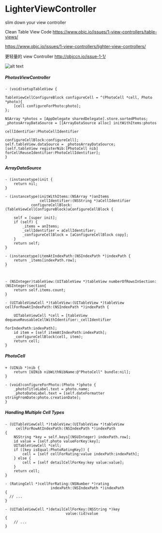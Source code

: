 # LighterViewController
slim down your view controller

Clean Table View Code <https://www.objc.io/issues/1-view-controllers/table-views/>

<https://www.objc.io/issues/1-view-controllers/lighter-view-controllers/>

更轻量的 view Controller <http://objccn.io/issue-1-1/>

![alt text](http://cl.ly/dWWG/IMG_1224.PNG)

##### PhotosViewController
	- (void)setupTableView {
    
    TableViewCellConfigureBlock configureCell = ^(PhotoCell *cell, Photo *photo){
        [cell configureForPhoto:photo];
    };
    
    NSArray *photos = [AppDelegate sharedDelegate].store.sortedPhotos;
    _photosArrayDataSource = [[ArrayDataSource alloc] initWithItems:photos
                                                     cellIdentifier:PhotoCellIdentifier
                                                 configureCellBlock:configureCell];
    self.tableView.dataSource = _photosArrayDataSource;
    [self.tableView registerNib:[PhotoCell nib] forCellReuseIdentifier:PhotoCellIdentifier];
	}

##### ArrayDataSource
	- (instancetype)init {
    	return nil;
	}

	- (instancetype)initWithItems:(NSArray *)anItems
    		   	    cellIdentifier:(NSString *)aCellIdentifier
 	 			configureCellBlock:(TableViewCellConfigureBlock)aConfigureCellBlock {
    
    	self = [super init];
    	if (self) {
    	    _items = anItems;
        	_cellIdentifier = aCellIdentifier;
        	_configureCellBlock = [aConfigureCellBlock copy];
    	}
    	return self;
	}

	- (instancetype)itemAtIndexPath:(NSIndexPath *)indexPath {
    	return _items[indexPath.row];
	}



	- (NSInteger)tableView:(UITableView *)tableView numberOfRowsInSection:(NSInteger)section{
    	return self.items.count;
	}

	- (UITableViewCell *)tableView:(UITableView *)tableView cellForRowAtIndexPath:(NSIndexPath *)indexPath {
    
    	UITableViewCell *cell = [tableView dequeueReusableCellWithIdentifier:_cellIdentifier
                                                            forIndexPath:indexPath];
    	id item = [self itemAtIndexPath:indexPath];
    	_configureCellBlock(cell, item);
    	return cell;
	}
##### PhotoCell
	+ (UINib *)nib {
    	return [UINib nibWithNibName:@"PhotoCell" bundle:nil];
	}

	- (void)configureForPhoto:(Photo *)photo {
    	_photoTitleLabel.text = photo.name;
    	_photoDateLabel.text = [self.dateFormatter stringFromDate:photo.creationDate];
	}
	
##### Handling Multiple Cell Types
	- (UITableViewCell *)tableView:(UITableView *)tableView  
         cellForRowAtIndexPath:(NSIndexPath *)indexPath
	{
    	NSString *key = self.keys[(NSUInteger) indexPath.row];
    	id value = [self.photo valueForKey:key];
    	UITableViewCell *cell;
    	if ([key isEqual:PhotoRatingKey]) {
        	cell = [self cellForRating:value indexPath:indexPath];
    	} else {
        	cell = [self detailCellForKey:key value:value];
    	}
    	return cell;
	}

	- (RatingCell *)cellForRating:(NSNumber *)rating
                    	 indexPath:(NSIndexPath *)indexPath
	{
  	  // ...
	}

	- (UITableViewCell *)detailCellForKey:(NSString *)key
                                value:(id)value
	{
    	// ...
	}
	
	
	
	
	

